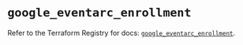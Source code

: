 # `google_eventarc_enrollment`

Refer to the Terraform Registry for docs: [`google_eventarc_enrollment`](https://registry.terraform.io/providers/hashicorp/google/6.38.0/docs/resources/eventarc_enrollment).

